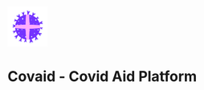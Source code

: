 <img src="./assets/logo.png" alt="Covaid Logo" style="width: 5rem; height: 5rem;">

# Covaid - Covid Aid Platform

